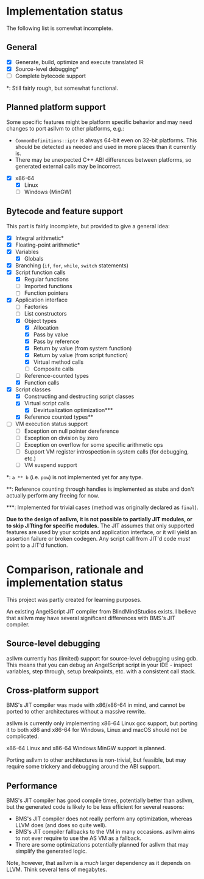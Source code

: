 # Implementation status

The following list is somewhat incomplete.

## General

- [x] Generate, build, optimize and execute translated IR
- [x] Source-level debugging\*
- [ ] Complete bytecode support

\*: Still fairly rough, but somewhat functional.

## Planned platform support

Some specific features might be platform specific behavior and may need changes to port asllvm to other platforms, e.g.:
- `CommonDefinitions::iptr` is always 64-bit even on 32-bit platforms. This should be detected as needed and used in
    more places than it currently is.
- There may be unexpected C++ ABI differences between platforms, so generated external calls may be incorrect.

- [x] x86-64
  - [x] Linux
  - [ ] Windows (MinGW)

## Bytecode and feature support

This part is fairly incomplete, but provided to give a general idea:

- [x] Integral arithmetic\*
- [x] Floating-point arithmetic\*
- [x] Variables
  - [x] Globals
- [x] Branching (`if`, `for`, `while`, `switch` statements)
- [x] Script function calls
  - [x] Regular functions
  - [ ] Imported functions
  - [ ] Function pointers
- [x] Application interface
  - [ ] Factories
  - [ ] List constructors
  - [x] Object types
    - [x] Allocation
    - [x] Pass by value
    - [x] Pass by reference
    - [x] Return by value (from system function)
    - [x] Return by value (from script function)
    - [x] Virtual method calls
    - [ ] Composite calls
  - [ ] Reference-counted types
  - [x] Function calls
- [x] Script classes
  - [x] Constructing and destructing script classes
  - [x] Virtual script calls
    - [x] Devirtualization optimization\*\*\*
  - [x] Reference counted types\*\*
- [ ] VM execution status support
  - [ ] Exception on null pointer dereference
  - [ ] Exception on division by zero
  - [ ] Exception on overflow for some specific arithmetic ops
  - [ ] Support VM register introspection in system calls (for debugging, etc.)
  - [ ] VM suspend support

\*: `a ** b` (i.e. `pow`) is not implemented yet for any type.

\*\*: Reference counting through handles is implemented as stubs and don't actually perform any freeing for now.

\*\*\*: Implemented for trivial cases (method was originally declared as `final`).

**Due to the design of asllvm, it is not possible to partially JIT modules, or to skip JITting for specific modules.**
The JIT assumes that only supported features are used by your scripts and application interface, or it will yield an
assertion failure or broken codegen. Any script call from JIT'd code *must* point to a JIT'd function.

# Comparison, rationale and implementation status

This project was partly created for learning purposes.

An existing AngelScript JIT compiler from BlindMindStudios exists. I believe that asllvm may have several significant
differences with BMS's JIT compiler.

## Source-level debugging

asllvm currently has (limited) support for source-level debugging using gdb. This means that you can debug an
AngelScript script in your IDE - inspect variables, step through, setup breakpoints, etc. with a consistent call stack.

## Cross-platform support

BMS's JIT compiler was made with x86/x86-64 in mind, and cannot be ported to other architectures without a massive
rewrite.

asllvm is currently only implementing x86-64 Linux gcc support, but porting it to both x86 and x86-64 for Windows, Linux
and macOS should not be complicated.

x86-64 Linux and x86-64 Windows MinGW support is planned.

Porting asllvm to other architectures is non-trivial, but feasible, but may require some trickery and debugging around
the ABI support.

## Performance

BMS's JIT compiler has good compile times, potentially better than asllvm, but the generated code is likely to be
less efficient for several reasons:
- BMS's JIT compiler does not really perform any optimization, whereas LLVM does (and does so quite well).
- BMS's JIT compiler fallbacks to the VM in many occasions. asllvm aims to not ever require to use the AS VM as a
    fallback.
- There are some optimizations potentially planned for asllvm that may simplify the generated logic.

Note, however, that asllvm is a *much* larger dependency as it depends on LLVM. Think several tens of megabytes.
